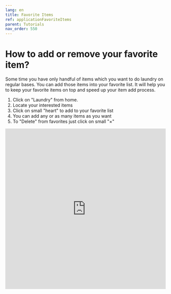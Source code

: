```yaml
---
lang: en
title: Favorite Items
ref: applicationFavoriteItems
parent: Tutorials
nav_order: 550
---
```


# How to add or remove your favorite item?
Some time you have only handful of items which you want to do laundry on regular bases. You can add those items into your favorite list. It will help you to keep your favorite items on top and speed up your item add process.

1. Click on "Laundry" from home.
1. Locate your interested items
1. Click on small "heart" to add to your favorite list
1. You can add any or as many items as you want
1. To "Delete" from favorites just click on small "×"

<div style="padding:100% 0 0 0;position:relative;"><iframe src="https://player.vimeo.com/video/572751019?dnt=1" frameborder="0" allow="autoplay; fullscreen; picture-in-picture" allowfullscreen style="position:absolute;top:0;left:0;width:100%;height:100%;" title="Place laundry"></iframe></div><script src="https://player.vimeo.com/api/player.js"></script>
